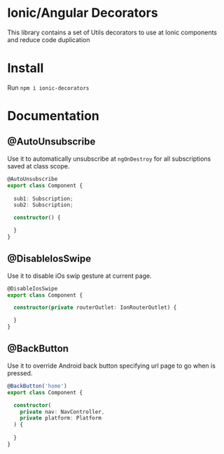 # Ionic/Angular Decorators

This library contains a set of Utils decorators to use at Ionic components and reduce code duplication

# Install

Run `npm i ionic-decorators`

# Documentation

## @AutoUnsubscribe

Use it to automatically unsubscribe at `ngOnDestroy` for all subscriptions saved at class scope.

```typescript
@AutoUnsubscribe
export class Component {
  
  sub1: Subscription;
  sub2: Subscription;

  constructor() {

  }
}
```

## @DisableIosSwipe

Use it to disable iOs swip gesture at current page.

```typescript
@DisableIosSwipe
export class Component {

  constructor(private routerOutlet: IonRouterOutlet) {

  }
}
```

## @BackButton

Use it to override Android back button specifying url page to go when is pressed.

```typescript
@BackButton('home')
export class Component {

  constructor(
    private nav: NavController,
    private platform: Platform  
  ) {
  
  }
}
```
